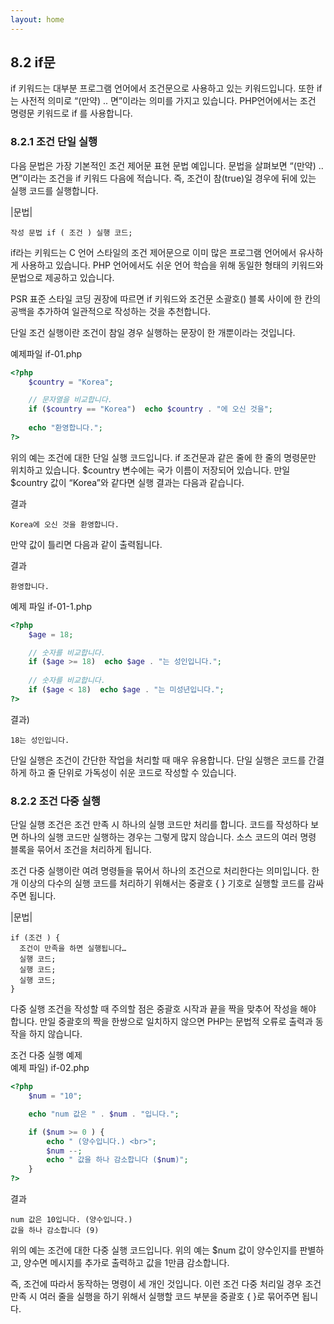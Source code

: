 ```yaml
---
layout: home
---
```

## 8.2 if문
if 키워드는 대부분 프로그램 언어에서 조건문으로 사용하고 있는 키워드입니다. 또한 if는 사전적 의미로 “(만약) .. 면”이라는 의미를 가지고 있습니다. PHP언어에서는 조건 명령문 키워드로 if 를 사용합니다.  

### 8.2.1 조건 단일 실행 
다음 문법은 가장 기본적인 조건 제어문 표현 문법 예입니다. 문법을 살펴보면 “(만약) .. 면”이라는 조건을 if 키워드 다음에 적습니다. 즉, 조건이 참(true)일 경우에 뒤에 있는 실행 코드를 실행합니다.  

|문법|
```
작성 문법 if ( 조건 ) 실행 코드;
```

if라는 키워드는 C 언어 스타일의 조건 제어문으로 이미 많은 프로그램 언어에서 유사하게 사용하고 있습니다. PHP 언어에서도 쉬운 언어 학습을 위해 동일한 형태의 키워드와 문법으로 제공하고 있습니다.  

PSR 표준 스타일 코딩 권장에 따르면 if 키워드와 조건문 소괄호() 블록 사이에 한 칸의 공백을 추가하여 일관적으로 작성하는 것을 추천합니다.  

단일 조건 실행이란 조건이 참일 경우 실행하는 문장이 한 개뿐이라는 것입니다.  

예제파일 if-01.php
```php
<?php
	$country = "Korea";

	// 문자열을 비교합니다.
	if ($country == "Korea")  echo $country . "에 오신 것을";
	
	echo "환영합니다.";
?>
```

위의 예는 조건에 대한 단일 실행 코드입니다. if 조건문과 같은 줄에 한 줄의 명령문만 위치하고 있습니다. $country 변수에는 국가 이름이 저장되어 있습니다. 만일 $country 값이 “Korea”와 같다면 실행 결과는 다음과 같습니다.  

결과
```
Korea에 오신 것을 환영합니다.
```

만약 값이 틀리면 다음과 같이 출력됩니다.   

결과
```
환영합니다.
```

예제 파일 if-01-1.php
```php
<?php
	$age = 18;

	// 숫자를 비교합니다.
	if ($age >= 18)  echo $age . "는 성인입니다.";
	
	// 숫자를 비교합니다.
	if ($age < 18)  echo $age . "는 미성년입니다.";
?>
```

결과)
```
18는 성인입니다.
```

단일 실행은 조건이 간단한 작업을 처리할 때 매우 유용합니다. 단일 실행은 코드를 간결하게 하고 줄 단위로 가독성이 쉬운 코드로 작성할 수 있습니다.  


### 8.2.2 조건 다중 실행
단일 실행 조건은 조건 만족 시 하나의 실행 코드만 처리를 합니다. 코드를 작성하다 보면 하나의 실행 코드만 실행하는 경우는 그렇게 많지 않습니다. 소스 코드의 여러 명령 블록을 묶어서 조건을 처리하게 됩니다.  

조건 다중 실행이란 여려 명령들을 묶어서 하나의 조건으로 처리한다는 의미입니다. 한 개 이상의 다수의 실행 코드를 처리하기 위해서는 중괄호 { } 기호로 실행할 코드를 감싸주면 됩니다.  

|문법|
```
if (조건 ) {
  조건이 만족을 하면 실행됩니다…
  실행 코드;
  실행 코드;
  실행 코드;
}
```

다중 실행 조건을 작성할 때 주의할 점은 중괄호 시작과 끝을 짝을 맞추어 작성을 해야 합니다. 만일 중괄호의 짝을 한쌍으로 일치하지 않으면 PHP는 문법적 오류로 출력과 동작을 하지 않습니다.  

조건 다중 실행 예제  
예제 파일) if-02.php
```php
<?php
	$num = "10";

	echo "num 값은 " . $num . "입니다.";

	if ($num >= 0 ) {
		echo " (양수입니다.) <br>";
  		$num --;
  		echo " 값을 하나 감소합니다 ($num)";
	}
?>
```

결과
```
num 값은 10입니다. (양수입니다.)
값을 하나 감소합니다 (9)
```

위의 예는 조건에 대한 다중 실행 코드입니다.  위의 예는 $num 값이 양수인지를 판별하고, 양수면 메시지를 추가로 출력하고 값을 1만큼 감소합니다.  

즉, 조건에 따라서 동작하는 명령이 세 개인 것입니다. 이런 조건 다중 처리일 경우 조건 만족 시 여러 줄을 실행을 하기 위해서 실행할 코드 부분을 중괄호 { }로 묶어주면 됩니다.   

